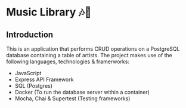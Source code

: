 # Music Library 🎶🎤
## Introduction

This is an application that performs CRUD operations on a PostgreSQL database containing
a table of artists. The project makes use of the following languages, technologies & framerworks:

- JavaScript
- Express API Framework
- SQL (Postgres)
- Docker (To run the database server within a container)
- Mocha, Chai & Supertest (Testing frameworks)
